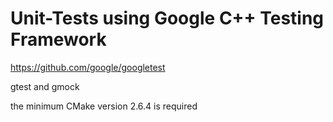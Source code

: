 # Unit-Tests using Google C++ Testing Framework

https://github.com/google/googletest

gtest and gmock

the minimum CMake version 2.6.4 is required
